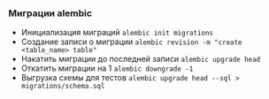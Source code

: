 ### Миграции alembic

- Инициализация миграций `alembic init migrations`
- Создание записи о миграции `alembic revision -m "create <table_name> table"`
- Накатить миграции до последней записи `alembic upgrade head`
- Откатить миграции на 1 `alembic downgrade -1`
- Выгрузка схемы для тестов `alembic upgrade head --sql > migrations/schema.sql`
